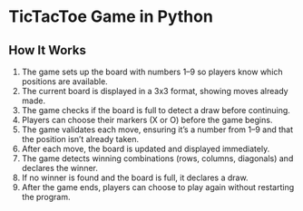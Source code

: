 # TicTacToe Game in Python

## How It Works
1. The game sets up the board with numbers 1–9 so players know which positions are available.
2. The current board is displayed in a 3x3 format, showing moves already made.
3. The game checks if the board is full to detect a draw before continuing.
4. Players can choose their markers (X or O) before the game begins.
5. The game validates each move, ensuring it’s a number from 1–9 and that the position isn’t already taken.
6. After each move, the board is updated and displayed immediately.
7. The game detects winning combinations (rows, columns, diagonals) and declares the winner.
8. If no winner is found and the board is full, it declares a draw.
9. After the game ends, players can choose to play again without restarting the program.
